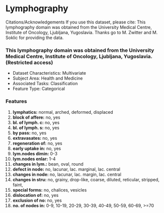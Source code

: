 # Lymphography
Citations/Acknowledgements If you use this dataset, please cite:  This lymphography domain was obtained from the University Medical Centre, Institute of Oncology, Ljubljana, Yugoslavia. Thanks go to M. Zwitter and M. Soklic for providing the data.

### This lymphography domain was obtained from the University Medical Centre, Institute of Oncology, Ljubljana, Yugoslavia. (Restricted access)
- Dataset Characteristics: Multivariate
- Subject Area: Health and Medicine
- Associated Tasks: Classification
- Feature Type: Categorical

### Features
1. **lymphatics:** normal, arched, deformed, displaced
2. **block of affere:** no, yes
3. **bl. of lymph. c:** no, yes
4. **bl. of lymph. s:** no, yes
5. **by pass:** no, yes
6. **extravasates:** no, yes
7. **regeneration of:** no, yes
8. **early uptake in:** no, yes
9. **lym.nodes dimin:** 0-3
10. **lym.nodes enlar:** 1-4
11. **changes in lym.:** bean, oval, round
12. **defect in node:** no, lacunar, lac. marginal, lac. central
13. **changes in node:** no, lacunar, lac. margin, lac. central
14. **changes in stru:** no, grainy, drop-like, coarse, diluted, reticular, stripped, faint,
15. **special forms:** no, chalices, vesicles
16. **dislocation of:** no, yes
17. **exclusion of no:** no, yes
18. **no. of nodes in:** 0-9, 10-19, 20-29, 30-39, 40-49, 50-59, 60-69, >=70
